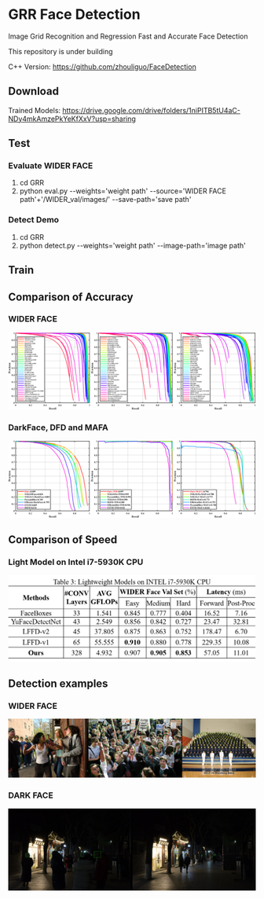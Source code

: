 # GRR Face Detection
Image Grid Recognition and Regression Fast and Accurate Face Detection

This repository is under building

C++ Version: https://github.com/zhouliguo/FaceDetection

## Download

Trained Models: https://drive.google.com/drive/folders/1niPITB5tU4aC-NDy4mkAmzePkYeKfXxV?usp=sharing

## Test
### Evaluate WIDER FACE
1. cd GRR
2. python eval.py --weights='weight path' --source='WIDER FACE path'+'/WIDER_val/images/' --save-path='save path'

### Detect Demo
1. cd GRR
2. python detect.py --weights='weight path'  --image-path='image path'

## Train

## Comparison of Accuracy

### WIDER FACE
<img src="https://github.com/zhouliguo/GRR/blob/main/figures/wider.png">

### DarkFace, DFD and MAFA
<img src="https://github.com/zhouliguo/GRR/blob/main/figures/dtm.png">

## Comparison of Speed

### Light Model on Intel i7-5930K CPU
<img src="https://github.com/zhouliguo/GRR/blob/main/figures/light.png">

## Detection examples

### WIDER FACE
<img src="https://github.com/zhouliguo/GRR/blob/main/figures/wider_example.png">

### DARK FACE
<img src="https://github.com/zhouliguo/GRR/blob/main/figures/dark_example.png">
